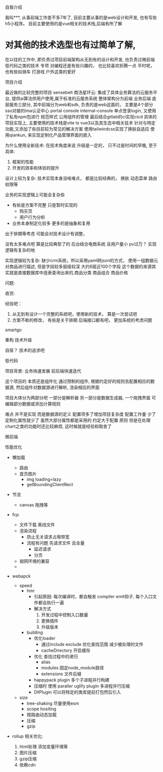 


自我介绍

我叫***, 从事前端工作差不多7年了, 目前主要从事的是web设计和开发, 也有写些h5小程序。
目前主要使用的是vue相关的技术栈,后端有所了解
# 对其他的技术选型也有过简单了解,
在以往的工作中, 即负责过项目前端架构从无到有的设计和开发, 也负责过微前端 低代码之类的技术
专项
对编程还是有些兴趣的， 也比较喜欢折腾一点 
平时呢， 也有些如骑车 打游戏 户外这类的爱好


项目介绍

最近做的比较完整的项目 
sensebelt 商汤星环云: 集成了具体业务算法的云服务平台, 提供ai算法供用户使用,属于标准的云服务系统
整体架构分为前端 业务后端 底层服务三部分, 其中前端分为web和sdk, 负责的是web这面的，
主要是4个部分 sso对接的ima认证中心  portal  console internal-console 单点登录login,
又使用了私有npm包进行 规范样式 公用组件的管理
最后结合gitlab的ci实现cicd
具体的项目实现上, 主要使用的技术栈是vite ts vue3以及其生态中相关技术
针对与特定功能,又添加了些目前较为常见的解决方案 
使用tailwindcss实现了换肤自适应
使用qiankun, 来实现定制化产品管理界面的嵌入

为什么使用全新技术:
在技术角度来说 升级是一定的， 只不过是时间的早晚, 至于具体:
1. 框架的性能
2. 开发的效率和体验的提升 


设计上较为复杂:
技术实现本身没啥难点， 都是比较经典的， 换肤 动态菜单 路由 权限等 

业务的实现逻辑上可能会复杂些
- 有些是方案不完整 只是暂时实现的
    - 购买页
    - 用户行为分析
- 业务本身制定化较多 更多的是抽象和复用 

出于排期等考虑 可能会对技术设计有调整，

没有太多难点吧 算是比较典型了的  后台结合电商系统 且用户量小 pv过万？ 实现逻辑有复杂的地

实现逻辑较为复杂:
缺少crm系统，所以采用yaml转json的方式， 使用一组数据元对商品进行描述, 但是字段较多层级较深 大约6层近100个字段 
这个数据的来源其实就是直接数据库中连表查询出来的,商品分类 商品组合 商品价格 

问题:



收货:

经验吧：
1. 从无到有设计一个完整的系统吧，使用新的技术， 算是一次尝试吧 
2. 方案不断的修改， 有些是关于排期 后端接口都有吧， 更加系统的考虑问题 



smartgo

重构
技术升级

自驱？ 技术的追求吧 




低代码

项目背景: 业务快速发展 前后端快速迭代 

这个项目的 本质还是组件化  通过预制的组件, 根据约定好的规则去配置相应的数据源, 然后组件对数据源进行解析, 渲染相应的界面

项目大体分为两部分吧
一部分是解析器
另一部分是数据生成器, 一个拖拽界面 可编辑部分数据或添加计算规则 

难点 并不是实现 而是数据源的定义
配置项多了增加项目复杂度 配置工作量    少了定制化属性就少了
虽然大部分属性都是采用的 约定大于配置 原则
但是在处理chart之类的功能时还比较麻烦, 这时候就是经验和取舍了 


微前端










性能优化
- 懒加载
    - 路由
    - 首页图片
        - img loading=lazy
        - getBoundingClientRect
- 节流
    - canvas 拖拽等
- fcp  
    - 文件下载  离线文件
    - 渲染流程 
        - 防止无关请求占用带宽
        - 流程有问题 先请求文件 且全量
            - 延迟请求
            - 分页
    - 弱网环境的兼容
    - 

- webapck
    - speed
        - hmr
            - 引起原因: 每次编译时，都会触发 compiler emit钩子, 每个入口文件都会执行一遍
            - 解决方式
                1. 开发过程中控制入口数量
                2. 更换插件
                3. 升级版本
        - building
            - 优化loader
                - 通过include exclude 优化查找范围 减少被处理的文件
                - cacheDirectory 开启缓存
            - 优化 查找过程中的递归
                - alias
                - modules 固定node_module路径
                - extensions 文件后缀
            - happypack plugin 多个子进程并行构建
            - 压缩时 使用 paraller uglify plugin 多进程并行压缩
            - DllPlugin 可以将特定的类库提前打包然后引入 
    - size
        - tree-shaking 尽量使用esm
        - scope hositing
        - 按路由动态加载
        - 压缩
        - gzip
- rollup 相关优化:
    1. html处理 添加变量环境等
    2. 图片压缩
    3. gzip压缩
    4. 依赖cdn
